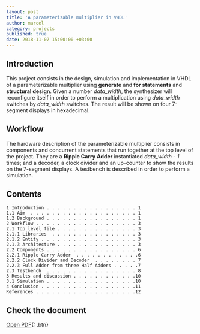 ```yaml
---
layout: post
title: 'A parameterizable multiplier in VHDL'
author: marcel
category: projects
published: true
date: 2018-11-07 15:00:00 +03:00
---
```


## Introduction
This project consists in the design, simulation and implementation in VHDL of a parameterizable multiplier using **generate** and **for statements** and **structural design**. Given a number *data_width*, the synthesizer will reconfigure itself in order to perform a multiplication using *data_width* switches by *data_width* switches. The result will be shown on four 7-segment displays in hexadecimal.
## Workflow
The hardware description of the parameterizable multiplier consists in components and concurrent statements that run together at the top level of the project. They are a **Ripple Carry Adder** instantiated *data_width - 1* times; and a decoder, a clock divider and an up-counter to show the results on the 7-segment displays. A testbench is described in order to perform a simulation.

## Contents
```
1 Introduction . . . . . . . . . . . . . . . . . 1
1.1 Aim  . . . . . . . . . . . . . . . . . . . . 1
1.2 Background . . . . . . . . . . . . . . . . . 1
2 Workflow . . . . . . . . . . . . . . . . . . . 3
2.1 Top level file . . . . . . . . . . . . . . . 3
2.1.1 Libraries  . . . . . . . . . . . . . . . . 3
2.1.2 Entity . . . . . . . . . . . . . . . . . . 3
2.1.3 Architecture . . . . . . . . . . . . . . . 3
2.2 Components . . . . . . . . . . . . . . . . . 6
2.2.1 Ripple Carry Adder  . . . . . . . . . . . .6
2.2.2 Clock Divider and Decoder  . . . . . . . . 7
2.2.3 Full Adder from three Half Adders . . . . .7
2.3 Testbench  . . . . . . . . . . . . . . . . . 8
3 Results and discussion . . . . . . . . . . . .10
3.1 Simulation . . . . . . . . . . . . . . . . .10
4 Conclusion . . . . . . . . . . . . . . . . . .11
References . . . . . . . . . . . . . . . . . . .12
```

## Check the document
[Open PDF](https://1drv.ms/b/s!AtguJR4tix_GgYIdeokbTElBByBGow){: .btn}
